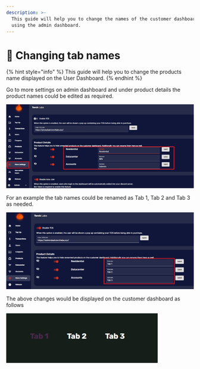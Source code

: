 ```yaml
---
description: >-
  This guide will help you to change the names of the customer dashboard tabs by
  using the admin dashboard.
---
```


# 📑 Changing tab names

{% hint style="info" %}
This guide will help you to change the products name displayed on the User Dashboard.
{% endhint %}

Go to more settings on admin dashboard and under product details the product names could be edited as required.&#x20;

![](<../.gitbook/assets/1 (1).jpg>)

For an example the tab names could be renamed as Tab 1, Tab 2 and Tab 3 as needed.

![](<../.gitbook/assets/4 (1).jpg>)

The above changes would be displayed on the customer dashboard as follows

![](<../.gitbook/assets/5 (2).jpg>)
